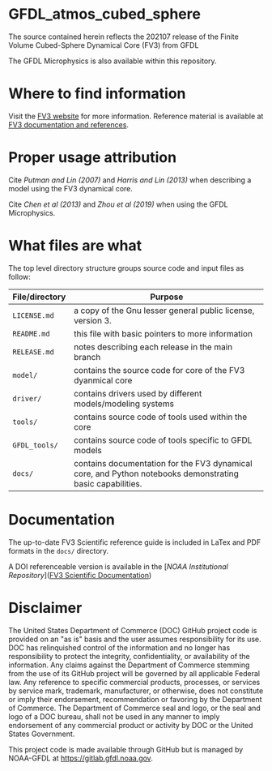 # GFDL_atmos_cubed_sphere

The source contained herein reflects the 202107 release of the Finite Volume Cubed-Sphere Dynamical Core (FV3) from GFDL

The GFDL Microphysics is also available within this repository.

# Where to find information

Visit the [FV3 website](https://www.gfdl.noaa.gov/fv3/) for more information. Reference material is available at [FV3 documentation and references](https://www.gfdl.noaa.gov/fv3/fv3-documentation-and-references/).

# Proper usage attribution

Cite _Putman and Lin (2007)_ and _Harris and Lin (2013)_ when describing a model using the FV3 dynamical core.

Cite _Chen et al (2013)_ and _Zhou et al (2019)_ when using the GFDL Microphysics.

# What files are what

The top level directory structure groups source code and input files as follow:

| File/directory       | Purpose |
| --------------       | ------- |
| ```LICENSE.md```     | a copy of the Gnu lesser general public license, version 3. |
| ```README.md```      | this file with basic pointers to more information |
| ```RELEASE.md```     | notes describing each release in the main branch |
| ```model/```         | contains the source code for core of the FV3 dyanmical core |
| ```driver/```        | contains drivers used by different models/modeling systems |
| ```tools/```         | contains source code of tools used within the core |
| ```GFDL_tools/```    | contains source code of tools specific to GFDL models |
| ```docs/```          | contains documentation for the FV3 dynamical core, and Python notebooks demonstrating basic capabilities. |

# Documentation

The up-to-date FV3 Scientific reference guide is included in LaTex and PDF formats in the ```docs/``` directory.

A DOI referenceable version is available in the [_NOAA Institutional Repository_]([FV3 Scientific Documentation](https://repository.library.noaa.gov/view/noaa/30725))

# Disclaimer

The United States Department of Commerce (DOC) GitHub project code is provided
on an "as is" basis and the user assumes responsibility for its use. DOC has
relinquished control of the information and no longer has responsibility to
protect the integrity, confidentiality, or availability of the information. Any
claims against the Department of Commerce stemming from the use of its GitHub
project will be governed by all applicable Federal law. Any reference to
specific commercial products, processes, or services by service mark,
trademark, manufacturer, or otherwise, does not constitute or imply their
endorsement, recommendation or favoring by the Department of Commerce. The
Department of Commerce seal and logo, or the seal and logo of a DOC bureau,
shall not be used in any manner to imply endorsement of any commercial product
or activity by DOC or the United States Government.

This project code is made available through GitHub but is managed by NOAA-GFDL
at https://gitlab.gfdl.noaa.gov.
